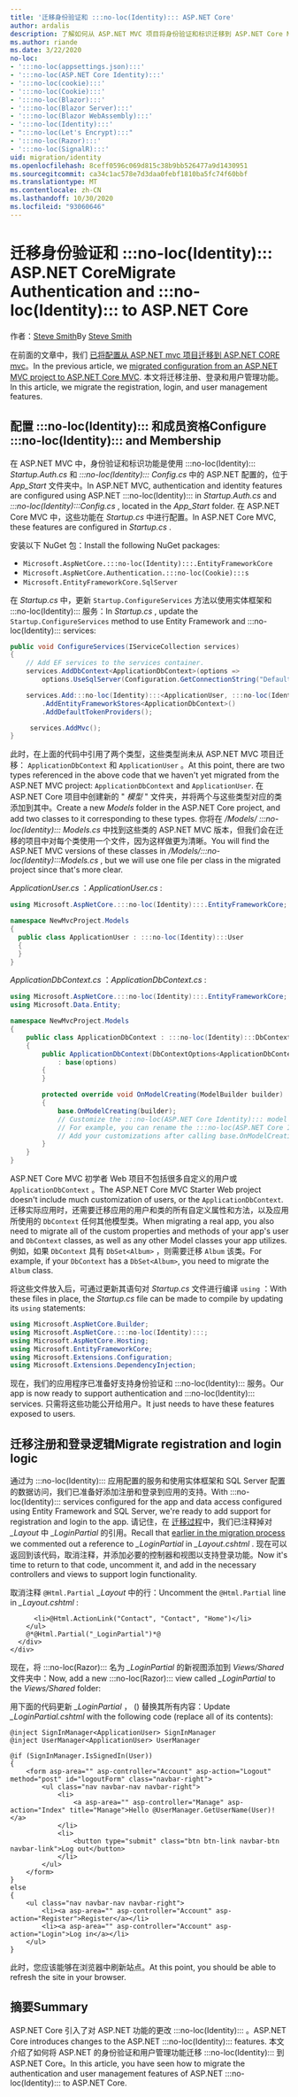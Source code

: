 ```yaml
---
title: '迁移身份验证和 :::no-loc(Identity)::: ASP.NET Core'
author: ardalis
description: 了解如何从 ASP.NET MVC 项目将身份验证和标识迁移到 ASP.NET Core MVC 项目。
ms.author: riande
ms.date: 3/22/2020
no-loc:
- ':::no-loc(appsettings.json):::'
- ':::no-loc(ASP.NET Core Identity):::'
- ':::no-loc(cookie):::'
- ':::no-loc(Cookie):::'
- ':::no-loc(Blazor):::'
- ':::no-loc(Blazor Server):::'
- ':::no-loc(Blazor WebAssembly):::'
- ':::no-loc(Identity):::'
- ":::no-loc(Let's Encrypt):::"
- ':::no-loc(Razor):::'
- ':::no-loc(SignalR):::'
uid: migration/identity
ms.openlocfilehash: 8ceff0596c069d815c38b9bb526477a9d1430951
ms.sourcegitcommit: ca34c1ac578e7d3daa0febf1810ba5fc74f60bbf
ms.translationtype: MT
ms.contentlocale: zh-CN
ms.lasthandoff: 10/30/2020
ms.locfileid: "93060646"
---
```

# <a name="migrate-authentication-and-no-locidentity-to-aspnet-core"></a><span data-ttu-id="37739-103">迁移身份验证和 :::no-loc(Identity)::: ASP.NET Core</span><span class="sxs-lookup"><span data-stu-id="37739-103">Migrate Authentication and :::no-loc(Identity)::: to ASP.NET Core</span></span>

<span data-ttu-id="37739-104">作者：[Steve Smith](https://ardalis.com/)</span><span class="sxs-lookup"><span data-stu-id="37739-104">By [Steve Smith](https://ardalis.com/)</span></span>

<span data-ttu-id="37739-105">在前面的文章中，我们 [已将配置从 ASP.NET mvc 项目迁移到 ASP.NET CORE mvc](xref:migration/configuration)。</span><span class="sxs-lookup"><span data-stu-id="37739-105">In the previous article, we [migrated configuration from an ASP.NET MVC project to ASP.NET Core MVC](xref:migration/configuration).</span></span> <span data-ttu-id="37739-106">本文将迁移注册、登录和用户管理功能。</span><span class="sxs-lookup"><span data-stu-id="37739-106">In this article, we migrate the registration, login, and user management features.</span></span>

## <a name="configure-no-locidentity-and-membership"></a><span data-ttu-id="37739-107">配置 :::no-loc(Identity)::: 和成员资格</span><span class="sxs-lookup"><span data-stu-id="37739-107">Configure :::no-loc(Identity)::: and Membership</span></span>

<span data-ttu-id="37739-108">在 ASP.NET MVC 中，身份验证和标识功能是使用 :::no-loc(Identity)::: *Startup.Auth.cs* 和 *:::no-loc(Identity)::: Config.cs* 中的 ASP.NET 配置的，位于 *App_Start* 文件夹中。</span><span class="sxs-lookup"><span data-stu-id="37739-108">In ASP.NET MVC, authentication and identity features are configured using ASP.NET :::no-loc(Identity)::: in *Startup.Auth.cs* and *:::no-loc(Identity):::Config.cs* , located in the *App_Start* folder.</span></span> <span data-ttu-id="37739-109">在 ASP.NET Core MVC 中，这些功能在 *Startup.cs* 中进行配置。</span><span class="sxs-lookup"><span data-stu-id="37739-109">In ASP.NET Core MVC, these features are configured in *Startup.cs* .</span></span>

<span data-ttu-id="37739-110">安装以下 NuGet 包：</span><span class="sxs-lookup"><span data-stu-id="37739-110">Install the following NuGet packages:</span></span>

* `Microsoft.AspNetCore.:::no-loc(Identity):::.EntityFrameworkCore`
* `Microsoft.AspNetCore.Authentication.:::no-loc(Cookie):::s`
* `Microsoft.EntityFrameworkCore.SqlServer`

<span data-ttu-id="37739-111">在 *Startup.cs* 中，更新 `Startup.ConfigureServices` 方法以使用实体框架和 :::no-loc(Identity)::: 服务：</span><span class="sxs-lookup"><span data-stu-id="37739-111">In *Startup.cs* , update the `Startup.ConfigureServices` method to use Entity Framework and :::no-loc(Identity)::: services:</span></span>

```csharp
public void ConfigureServices(IServiceCollection services)
{
    // Add EF services to the services container.
    services.AddDbContext<ApplicationDbContext>(options =>
        options.UseSqlServer(Configuration.GetConnectionString("DefaultConnection")));

    services.Add:::no-loc(Identity):::<ApplicationUser, :::no-loc(Identity):::Role>()
        .AddEntityFrameworkStores<ApplicationDbContext>()
        .AddDefaultTokenProviders();

     services.AddMvc();
}
```

<span data-ttu-id="37739-112">此时，在上面的代码中引用了两个类型，这些类型尚未从 ASP.NET MVC 项目迁移： `ApplicationDbContext` 和 `ApplicationUser` 。</span><span class="sxs-lookup"><span data-stu-id="37739-112">At this point, there are two types referenced in the above code that we haven't yet migrated from the ASP.NET MVC project: `ApplicationDbContext` and `ApplicationUser`.</span></span> <span data-ttu-id="37739-113">在 ASP.NET Core 项目中创建新的 " *模型* " 文件夹，并将两个与这些类型对应的类添加到其中。</span><span class="sxs-lookup"><span data-stu-id="37739-113">Create a new *Models* folder in the ASP.NET Core project, and add two classes to it corresponding to these types.</span></span> <span data-ttu-id="37739-114">你将在 */Models/ :::no-loc(Identity)::: Models.cs* 中找到这些类的 ASP.NET MVC 版本，但我们会在迁移的项目中对每个类使用一个文件，因为这样做更为清晰。</span><span class="sxs-lookup"><span data-stu-id="37739-114">You will find the ASP.NET MVC versions of these classes in */Models/:::no-loc(Identity):::Models.cs* , but we will use one file per class in the migrated project since that's more clear.</span></span>

<span data-ttu-id="37739-115">*ApplicationUser.cs* ：</span><span class="sxs-lookup"><span data-stu-id="37739-115">*ApplicationUser.cs* :</span></span>

```csharp
using Microsoft.AspNetCore.:::no-loc(Identity):::.EntityFrameworkCore;

namespace NewMvcProject.Models
{
  public class ApplicationUser : :::no-loc(Identity):::User
  {
  }
}
```

<span data-ttu-id="37739-116">*ApplicationDbContext.cs* ：</span><span class="sxs-lookup"><span data-stu-id="37739-116">*ApplicationDbContext.cs* :</span></span>

```csharp
using Microsoft.AspNetCore.:::no-loc(Identity):::.EntityFrameworkCore;
using Microsoft.Data.Entity;

namespace NewMvcProject.Models
{
    public class ApplicationDbContext : :::no-loc(Identity):::DbContext<ApplicationUser>
    {
        public ApplicationDbContext(DbContextOptions<ApplicationDbContext> options)
            : base(options)
        {
        }

        protected override void OnModelCreating(ModelBuilder builder)
        {
            base.OnModelCreating(builder);
            // Customize the :::no-loc(ASP.NET Core Identity)::: model and override the defaults if needed.
            // For example, you can rename the :::no-loc(ASP.NET Core Identity)::: table names and more.
            // Add your customizations after calling base.OnModelCreating(builder);
        }
    }
}
```

<span data-ttu-id="37739-117">ASP.NET Core MVC 初学者 Web 项目不包括很多自定义的用户或 `ApplicationDbContext` 。</span><span class="sxs-lookup"><span data-stu-id="37739-117">The ASP.NET Core MVC Starter Web project doesn't include much customization of users, or the `ApplicationDbContext`.</span></span> <span data-ttu-id="37739-118">迁移实际应用时，还需要迁移应用的用户和类的所有自定义属性和方法，以及应用所使用的 `DbContext` 任何其他模型类。</span><span class="sxs-lookup"><span data-stu-id="37739-118">When migrating a real app, you also need to migrate all of the custom properties and methods of your app's user and `DbContext` classes, as well as any other Model classes your app utilizes.</span></span> <span data-ttu-id="37739-119">例如，如果 `DbContext` 具有 `DbSet<Album>` ，则需要迁移 `Album` 该类。</span><span class="sxs-lookup"><span data-stu-id="37739-119">For example, if your `DbContext` has a `DbSet<Album>`, you need to migrate the `Album` class.</span></span>

<span data-ttu-id="37739-120">将这些文件放入后，可通过更新其语句对 *Startup.cs* 文件进行编译 `using` ：</span><span class="sxs-lookup"><span data-stu-id="37739-120">With these files in place, the *Startup.cs* file can be made to compile by updating its `using` statements:</span></span>

```csharp
using Microsoft.AspNetCore.Builder;
using Microsoft.AspNetCore.:::no-loc(Identity):::;
using Microsoft.AspNetCore.Hosting;
using Microsoft.EntityFrameworkCore;
using Microsoft.Extensions.Configuration;
using Microsoft.Extensions.DependencyInjection;
```

<span data-ttu-id="37739-121">现在，我们的应用程序已准备好支持身份验证和 :::no-loc(Identity)::: 服务。</span><span class="sxs-lookup"><span data-stu-id="37739-121">Our app is now ready to support authentication and :::no-loc(Identity)::: services.</span></span> <span data-ttu-id="37739-122">只需将这些功能公开给用户。</span><span class="sxs-lookup"><span data-stu-id="37739-122">It just needs to have these features exposed to users.</span></span>

## <a name="migrate-registration-and-login-logic"></a><span data-ttu-id="37739-123">迁移注册和登录逻辑</span><span class="sxs-lookup"><span data-stu-id="37739-123">Migrate registration and login logic</span></span>

<span data-ttu-id="37739-124">通过为 :::no-loc(Identity)::: 应用配置的服务和使用实体框架和 SQL Server 配置的数据访问，我们已准备好添加注册和登录到应用的支持。</span><span class="sxs-lookup"><span data-stu-id="37739-124">With :::no-loc(Identity)::: services configured for the app and data access configured using Entity Framework and SQL Server, we're ready to add support for registration and login to the app.</span></span> <span data-ttu-id="37739-125">请记住，在 [迁移过程](xref:migration/mvc#migrate-the-layout-file)中，我们已注释掉对 *_Layout* 中 *_LoginPartial* 的引用。</span><span class="sxs-lookup"><span data-stu-id="37739-125">Recall that [earlier in the migration process](xref:migration/mvc#migrate-the-layout-file) we commented out a reference to *_LoginPartial* in *_Layout.cshtml* .</span></span> <span data-ttu-id="37739-126">现在可以返回到该代码，取消注释，并添加必要的控制器和视图以支持登录功能。</span><span class="sxs-lookup"><span data-stu-id="37739-126">Now it's time to return to that code, uncomment it, and add in the necessary controllers and views to support login functionality.</span></span>

<span data-ttu-id="37739-127">取消注释 `@Html.Partial` *_Layout* 中的行：</span><span class="sxs-lookup"><span data-stu-id="37739-127">Uncomment the `@Html.Partial` line in *_Layout.cshtml* :</span></span>

```cshtml
      <li>@Html.ActionLink("Contact", "Contact", "Home")</li>
    </ul>
    @*@Html.Partial("_LoginPartial")*@
  </div>
</div>
```

<span data-ttu-id="37739-128">现在，将 :::no-loc(Razor)::: 名为 *_LoginPartial* 的新视图添加到 *Views/Shared* 文件夹中：</span><span class="sxs-lookup"><span data-stu-id="37739-128">Now, add a new :::no-loc(Razor)::: view called *_LoginPartial* to the *Views/Shared* folder:</span></span>

<span data-ttu-id="37739-129">用下面的代码更新 *_LoginPartial* ， () 替换其所有内容：</span><span class="sxs-lookup"><span data-stu-id="37739-129">Update *_LoginPartial.cshtml* with the following code (replace all of its contents):</span></span>

```cshtml
@inject SignInManager<ApplicationUser> SignInManager
@inject UserManager<ApplicationUser> UserManager

@if (SignInManager.IsSignedIn(User))
{
    <form asp-area="" asp-controller="Account" asp-action="Logout" method="post" id="logoutForm" class="navbar-right">
        <ul class="nav navbar-nav navbar-right">
            <li>
                <a asp-area="" asp-controller="Manage" asp-action="Index" title="Manage">Hello @UserManager.GetUserName(User)!</a>
            </li>
            <li>
                <button type="submit" class="btn btn-link navbar-btn navbar-link">Log out</button>
            </li>
        </ul>
    </form>
}
else
{
    <ul class="nav navbar-nav navbar-right">
        <li><a asp-area="" asp-controller="Account" asp-action="Register">Register</a></li>
        <li><a asp-area="" asp-controller="Account" asp-action="Login">Log in</a></li>
    </ul>
}
```

<span data-ttu-id="37739-130">此时，您应该能够在浏览器中刷新站点。</span><span class="sxs-lookup"><span data-stu-id="37739-130">At this point, you should be able to refresh the site in your browser.</span></span>

## <a name="summary"></a><span data-ttu-id="37739-131">摘要</span><span class="sxs-lookup"><span data-stu-id="37739-131">Summary</span></span>

<span data-ttu-id="37739-132">ASP.NET Core 引入了对 ASP.NET 功能的更改 :::no-loc(Identity)::: 。</span><span class="sxs-lookup"><span data-stu-id="37739-132">ASP.NET Core introduces changes to the ASP.NET :::no-loc(Identity)::: features.</span></span> <span data-ttu-id="37739-133">本文介绍了如何将 ASP.NET 的身份验证和用户管理功能迁移 :::no-loc(Identity)::: 到 ASP.NET Core。</span><span class="sxs-lookup"><span data-stu-id="37739-133">In this article, you have seen how to migrate the authentication and user management features of ASP.NET :::no-loc(Identity)::: to ASP.NET Core.</span></span>
